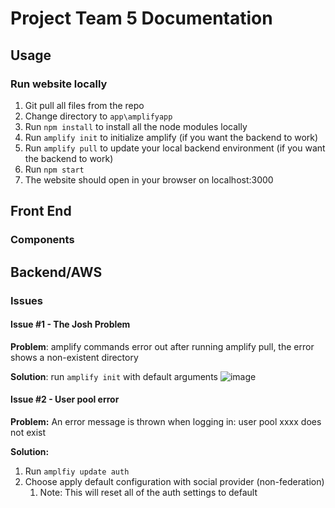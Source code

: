 # Project Team 5 Documentation
## **Usage**
### Run website locally
1. Git pull all files from the repo
2. Change directory to `app\amplifyapp`
3. Run `npm install` to install all the node modules locally
4. Run `amplify init` to initialize amplify (if you want the backend to work)
5. Run `amplify pull` to update your local backend environment (if you want the backend to work)
6. Run `npm start` 
7. The website should open in your browser on localhost:3000
## **Front End**
### Components
## **Backend/AWS**
### Issues
#### Issue #1 - The Josh Problem
**Problem**: amplify commands error out after running amplify pull, the error shows a non-existent directory

**Solution**: run `amplify init` with default arguments
![image](https://github.com/COSC-499-W2023/year-long-project-team-5/assets/79242419/44de7542-fe4a-42fe-985f-e2a225f7c54b)

#### Issue #2 - User pool error
**Problem:** An error message is thrown when logging in: user pool xxxx does not exist

**Solution:**
1. Run `amplfiy update auth`
2. Choose apply default configuration with social provider (non-federation)
    1. Note: This will reset all of the auth settings to default
